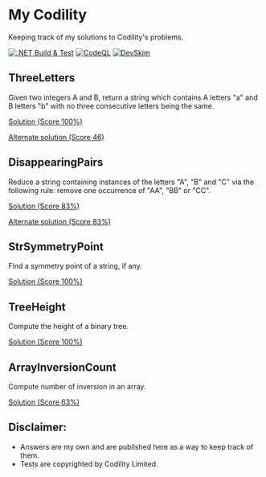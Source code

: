 # My Codility
Keeping track of my solutions to Codility's problems.

[![.NET Build & Test](https://github.com/JCallico/coditily/actions/workflows/dotnet_build_and_test.yml/badge.svg)](https://github.com/JCallico/coditily/actions/workflows/dotnet_build_and_test.yml)
[![CodeQL](https://github.com/JCallico/coditily/actions/workflows/codeql-analysis.yml/badge.svg)](https://github.com/JCallico/coditily/actions/workflows/codeql-analysis.yml)
[![DevSkim](https://github.com/JCallico/coditily/actions/workflows/devskim-analysis.yml/badge.svg)](https://github.com/JCallico/coditily/actions/workflows/devskim-analysis.yml)

## ThreeLetters
Given two integers A and B, return a string which contains A letters "a" and B letters "b" with no three consecutive letters being the same.

[Solution (Score 100%)](src/Exercises/ThreeLetters/Solution.cs)

[Alternate solution (Score 46)](src/Exercises/ThreeLettersRecursive/Solution.cs)

## DisappearingPairs
Reduce a string containing instances of the letters "A", "B" and "C" via the following rule: remove one occurrence of "AA", "BB" or "CC".

[Solution (Score 83%)](src/Exercises/DisappearingPairsSimple/Solution.cs)

[Alternate solution (Score 83%)](src/Exercises//DisappearingPairs/Solution.cs)

## StrSymmetryPoint
Find a symmetry point of a string, if any.

[Solution (Score 100%)](src/Exercises/StrSymmetryPoint/Solution.cs)

## TreeHeight
Compute the height of a binary tree.

[Solution (Score 100%)](src/Exercises/TreeHeight/Solution.cs)

## ArrayInversionCount
Compute number of inversion in an array.

[Solution (Score 63%)](src/Exercises/ArrayInversionCount/Solution.cs)

## Disclaimer:
* Answers are my own and are published here as a way to keep track of them.
* Tests are copyrighted by Codility Limited.
